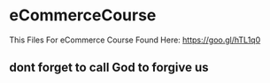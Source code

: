 # eCommerceCourse
This Files For eCommerce Course Found Here: https://goo.gl/hTL1q0
## dont forget to call God to forgive us 
